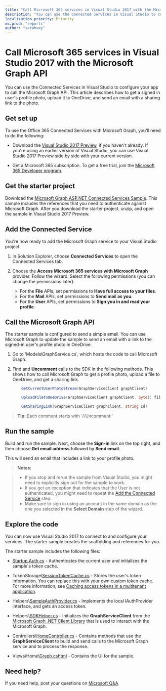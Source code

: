 ```yaml
---
title: "Call Microsoft 365 services in Visual Studio 2017 with the Microsoft Graph API"
description: "You can use the Connected Services in Visual Studio to configure your app to call the Microsoft Graph API. This article describes how to get a signed in user's profile photo, upload it to OneDrive, and send an email with a sharing link to the photo."
localization_priority: Priority
ms.prod: "reports"
author: "sarahwxy"
---
```


# Call Microsoft 365 services in Visual Studio 2017 with the Microsoft Graph API

You can use the Connected Services in Visual Studio to configure your app to call the Microsoft Graph API. This article describes how to get a signed in user's profile photo, upload it to OneDrive, and send an email with a sharing link to the photo.

## Get set up

To use the Office 365 Connected Services with Microsoft Graph, you'll need to do the following:

- Download the [Visual Studio 2017 Preview](https://www.visualstudio.com/vs/preview/), if you haven't already. If you're using an earlier version of Visual Studio, you can use Visual Studio 2017 Preview side by side with your current version.

- Get a Microsoft 365 subscription. To get a free trial, join the [Microsoft 365 Developer program](https://developer.microsoft.com/microsoft-365/dev-program).

## Get the starter project

Download the [Microsoft Graph ASP.NET Connected Services Sample](https://github.com/microsoftgraph/aspnet-connect-sample/archive/Office365connectedservice.zip). This sample includes the references that you need to authenticate against Microsoft Graph. After you download the starter project, unzip, and open the sample in Visual Studio 2017 Preview.

## Add the Connected Service

You're now ready to add the Microsoft Graph service to your Visual Studio project. 

1. In Solution Explorer, choose **Connected Services** to open the Connected Services tab. 

2. Choose the **Access Microsoft 365 services with Microsoft Graph** provider. Follow the wizard. Select the following permissions (you can change the permissions later):

    - For the **File** APIs, set permissions to **Have full access to your files**.
    - For the **Mail** APIs, set permissions to **Send mail as you**.
    - For the **User** APIs, set permissions to **Sign you in and read your profile**.

## Call the Microsoft Graph API

The starter sample is configured to send a simple email. You can use Microsoft Graph to update the sample to send an email with a link to the signed-in user's profile photo in OneDrive.

1. Go to 'Models\GraphService.cs', which hosts the code to call Microsoft Graph.

2. Find and **Uncomment** calls to the SDK in the following methods. This shows how to call Microsoft Graph to get a profile photo, upload a file to OneDrive, and get a sharing link.

    ```csharp
        GetCurrentUserPhotoStream(GraphServiceClient graphClient)
    ```
    
    ```csharp
        UploadFileToOneDrive(GraphServiceClient graphClient, byte[] file)
    ```

    ```csharp
        GetSharingLink(GraphServiceClient graphClient, string Id)
    ```
 
> **Tip:** Each comment starts with '//Uncomment:'
 

## Run the sample
Build and run the sample. Next, choose the **Sign-in** link on the top right, and then choose **Get email address** followed by **Send email**.

This will send an email that includes a link to your profile photo.

>**Notes:**

>- If you stop and rerun the sample from Visual Studio, you might need to explicitly sign out for the sample to work.
>- If you get an exception that indicates that the User is not authenticated, you might need to repeat the [Add the Connected Service](#add-the-connected-service) step.
>- Make sure to sign in using an account in the same domain as the one you selected in the **Select Domain** step of the wizard.

## Explore the code

You can now use Visual Studio 2017 to connect to and configure your services. The starter sample creates the scaffolding and references for you.  

The starter sample includes the following files:

- [Startup.Auth.cs](https://github.com/microsoftgraph/aspnet-connect-sample/tree/Office365connectedservice/Microsoft%20Graph%20SDK%20ASPNET%20Sample/Microsoft%20Graph%20SDK%20ASPNET%20Sample/App_Start/Startup.Auth.cs) - Authenticates the current user and initializes the sample's token cache.

- TokenStorage\\[SessionTokenCache.cs](https://github.com/microsoftgraph/aspnet-connect-sample/tree/Office365connectedservice/Microsoft%20Graph%20SDK%20ASPNET%20Sample/Microsoft%20Graph%20SDK%20ASPNET%20Sample/TokenStorage/SessionTokenCache.cs) - Stores the user's token information. You can replace this with your own custom token cache. For more information, see [Caching access tokens in a multitenant application](/azure/architecture/multitenant-identity/token-cache).

- Helpers\\[SampleAuthProvider.cs](https://github.com/microsoftgraph/aspnet-connect-sample/tree/Office365connectedservice/Microsoft%20Graph%20SDK%20ASPNET%20Sample/Microsoft%20Graph%20SDK%20ASPNET%20Sample/Helpers/SampleAuthProvider.cs) - Implements the local IAuthProvider interface, and gets an access token. 

- Helpers\\[SDKHelper.cs](https://github.com/microsoftgraph/aspnet-connect-sample/tree/Office365connectedservice/Microsoft%20Graph%20SDK%20ASPNET%20Sample/Microsoft%20Graph%20SDK%20ASPNET%20Sample/Helpers/SDKHelper.cs) - Initializes the **GraphServiceClient** from the [Microsoft Graph .NET Client Library](https://github.com/microsoftgraph/msgraph-sdk-dotnet) that is used to interact with the Microsoft Graph.

- Controllers\\[HomeController.cs](https://github.com/microsoftgraph/aspnet-connect-sample/tree/Office365connectedservice/Microsoft%20Graph%20SDK%20ASPNET%20Sample/Microsoft%20Graph%20SDK%20ASPNET%20Sample/Controllers/HomeController.cs) - Contains methods that use the **GraphServiceClient** to build and send calls to the Microsoft Graph service and to process the response.

- Views\\Home\\[Graph.cshtml](https://github.com/microsoftgraph/aspnet-connect-sample/tree/Office365connectedservice/Microsoft%20Graph%20SDK%20ASPNET%20Sample/Microsoft%20Graph%20SDK%20ASPNET%20Sample/Views/Home/Graph.cshtml) - Contains the UI for the sample. 


## Need help?

If you need help, post your questions on [Microsoft Q&A](https://aka.ms/askgraph).
